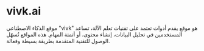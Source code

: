 # vivk.ai
موقع الذكاء الاصطناعي "vivk" هو موقع يقدم أدوات تعتمد على تقنيات تعلم الآلة، تساعد المستخدمين في تحليل البيانات، إنشاء محتوى، أو أتمتة المهام. هذه المواقع تُسهّل الوصول للتقنية المتقدمة بطريقة بسيطة وفعالة.
